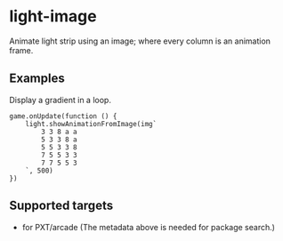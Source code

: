 # light-image

Animate light strip using an image; where every column is an animation frame.

## Examples

Display a gradient in a loop.

```blocks
game.onUpdate(function () {
    light.showAnimationFromImage(img`
        3 3 8 a a
        5 3 3 8 a
        5 5 3 3 8
        7 5 5 3 3
        7 7 5 5 3
    `, 500)
})
```

## Supported targets

* for PXT/arcade
(The metadata above is needed for package search.)
